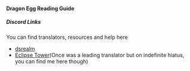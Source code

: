 #### Dragon Egg Reading Guide



##### Discord Links
You can find translators, resources and help here
- [dsrealm](https://discord.gg/5YvW4e7Dxp)
- [Eclipse Tower](https://discord.gg/eCnvvEXN4a)(Once was a leading translator but on indefinite hiatus, you can find me here though)